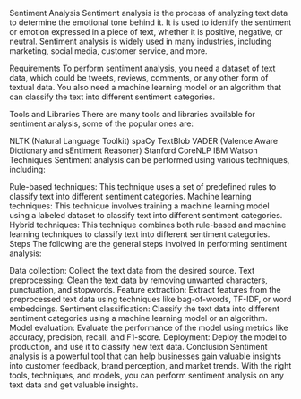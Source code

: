 Sentiment Analysis
Sentiment analysis is the process of analyzing text data to determine the emotional tone behind it. It is used to identify the sentiment or emotion expressed in a piece of text, whether it is positive, negative, or neutral. Sentiment analysis is widely used in many industries, including marketing, social media, customer service, and more.

Requirements
To perform sentiment analysis, you need a dataset of text data, which could be tweets, reviews, comments, or any other form of textual data. You also need a machine learning model or an algorithm that can classify the text into different sentiment categories.

Tools and Libraries
There are many tools and libraries available for sentiment analysis, some of the popular ones are:

NLTK (Natural Language Toolkit)
spaCy
TextBlob
VADER (Valence Aware Dictionary and sEntiment Reasoner)
Stanford CoreNLP
IBM Watson
Techniques
Sentiment analysis can be performed using various techniques, including:

Rule-based techniques: This technique uses a set of predefined rules to classify text into different sentiment categories.
Machine learning techniques: This technique involves training a machine learning model using a labeled dataset to classify text into different sentiment categories.
Hybrid techniques: This technique combines both rule-based and machine learning techniques to classify text into different sentiment categories.
Steps
The following are the general steps involved in performing sentiment analysis:

Data collection: Collect the text data from the desired source.
Text preprocessing: Clean the text data by removing unwanted characters, punctuation, and stopwords.
Feature extraction: Extract features from the preprocessed text data using techniques like bag-of-words, TF-IDF, or word embeddings.
Sentiment classification: Classify the text data into different sentiment categories using a machine learning model or an algorithm.
Model evaluation: Evaluate the performance of the model using metrics like accuracy, precision, recall, and F1-score.
Deployment: Deploy the model to production, and use it to classify new text data.
Conclusion
Sentiment analysis is a powerful tool that can help businesses gain valuable insights into customer feedback, brand perception, and market trends. With the right tools, techniques, and models, you can perform sentiment analysis on any text data and get valuable insights.
